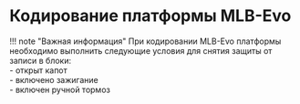 # Кодирование платформы MLB-Evo

!!! note "Важная информация"
    При кодировании MLB-Evo платформы необходимо выполнить следующие условия для снятия защиты от записи в блоки:  
        - открыт капот   
        - включено зажигание  
        - включен ручной тормоз   